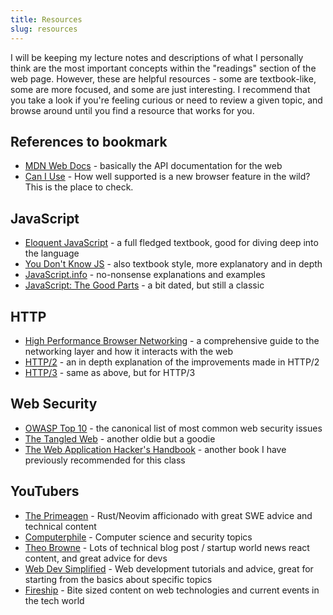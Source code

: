 ```yaml
---
title: Resources
slug: resources
---
```


I will be keeping my lecture notes and descriptions of what I personally think
are the most important concepts within the "readings" section of the web page.
However, these are helpful resources - some are textbook-like, some are more
focused, and some are just interesting. I recommend that you take a look if you're feeling curious or need to review a given topic, and browse around until you find a resource that works for you.

## References to bookmark

- [MDN Web Docs](https://developer.mozilla.org/en-US/) - basically the API documentation for the web
- [Can I Use](https://caniuse.com/) - How well supported is a new browser feature in the wild? This is the place to check.

## JavaScript

- [Eloquent JavaScript](https://eloquentjavascript.net/) - a full fledged textbook, good for diving deep into the language
- [You Don't Know JS](https://github.com/getify/You-Dont-Know-JS/) - also textbook style, more explanatory and in depth
- [JavaScript.info](https://javascript.info/) - no-nonsense explanations and examples
- [JavaScript: The Good Parts](https://www.amazon.com/JavaScript-Good-Parts-Douglas-Crockford/dp/0596517742) - a bit dated, but still a classic

## HTTP

- [High Performance Browser Networking](https://hpbn.co/) - a comprehensive guide to the networking layer and how it interacts with the web
- [HTTP/2](https://http2-explained.haxx.se/en/part1) - an in depth explanation of the improvements made in HTTP/2
- [HTTP/3](https://http3-explained.haxx.se/en) - same as above, but for HTTP/3

## Web Security

- [OWASP Top 10](https://owasp.org/www-project-top-ten/) - the canonical list of most common web security issues
- [The Tangled Web](https://www.amazon.com/Tangled-Web-Securing-Modern-Applications/dp/1593273886) - another oldie but a goodie
- [The Web Application Hacker's Handbook](https://www.amazon.com/Web-Application-Hackers-Handbook-Exploiting/dp/1118026470) - another book I have previously recommended for this class

## YouTubers

- [The Primeagen](https://www.youtube.com/@ThePrimeagen/videos) - Rust/Neovim afficionado with great SWE advice and technical content
- [Computerphile](https://www.youtube.com/@Computerphile/videos) - Computer science and security topics
- [Theo Browne](https://www.youtube.com/@t3dotgg/videos) - Lots of technical blog post / startup world news react content, and great advice for devs
- [Web Dev Simplified](https://www.youtube.com/@WebDevSimplified/videos) - Web development tutorials and advice, great for starting from the basics about specific topics
- [Fireship](https://www.youtube.com/@Fireship/videos) - Bite sized content on web technologies and current events in the tech world
